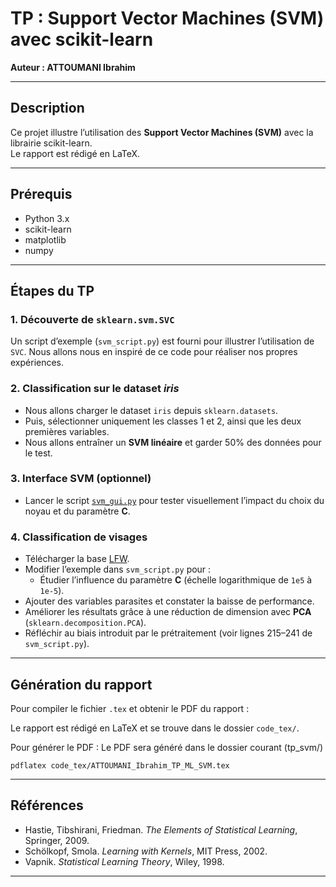 # TP : Support Vector Machines (SVM) avec scikit-learn

**Auteur : ATTOUMANI Ibrahim**
  
  ---
  
  ## Description
  Ce projet illustre l’utilisation des **Support Vector Machines (SVM)** avec la librairie scikit-learn.  
Le rapport est rédigé en LaTeX.

---
  
  ## Prérequis
  
  - Python 3.x  
- scikit-learn  
- matplotlib  
- numpy  

---
  
  ## Étapes du TP
  
  ### 1. Découverte de `sklearn.svm.SVC`
  Un script d’exemple (`svm_script.py`) est fourni pour illustrer l’utilisation de `SVC`. Nous allons nous en inspiré de ce code pour réaliser nos propres expériences.

### 2. Classification sur le dataset *iris*
- Nous allons charger le dataset `iris` depuis `sklearn.datasets`.
- Puis, sélectionner uniquement les classes 1 et 2, ainsi que les deux premières variables.  
- Nous allons entraîner un **SVM linéaire** et garder 50% des données pour le test.  

### 3. Interface SVM (optionnel)
- Lancer le script [`svm_gui.py`](https://scikit-learn.org/1.2/auto_examples/applications/svm_gui.html) pour tester visuellement l’impact du choix du noyau et du paramètre **C**.  

### 4. Classification de visages
- Télécharger la base [LFW](http://vis-www.cs.umass.edu/lfw/lfw-funneled.tgz).  
- Modifier l’exemple dans `svm_script.py` pour :  
  - Étudier l’influence du paramètre **C** (échelle logarithmique de `1e5` à `1e-5`).  
- Ajouter des variables parasites et constater la baisse de performance.  
- Améliorer les résultats grâce à une réduction de dimension avec **PCA** (`sklearn.decomposition.PCA`).  
- Réfléchir au biais introduit par le prétraitement (voir lignes 215–241 de `svm_script.py`).  

---
  
## Génération du rapport
  
Pour compiler le fichier `.tex` et obtenir le PDF du rapport :
  
Le rapport est rédigé en LaTeX et se trouve dans le dossier `code_tex/`.

Pour générer le PDF :
Le PDF sera généré dans le dossier courant (tp_svm/)
```{bash}
pdflatex code_tex/ATTOUMANI_Ibrahim_TP_ML_SVM.tex
```
---
  ## Références
  
  - Hastie, Tibshirani, Friedman. *The Elements of Statistical Learning*, Springer, 2009.  
- Schölkopf, Smola. *Learning with Kernels*, MIT Press, 2002.  
- Vapnik. *Statistical Learning Theory*, Wiley, 1998.  

---
  
